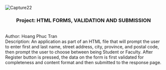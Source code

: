 
![Capture22](https://github.com/Hoang-Phuc-Tran/Validation-Form/assets/120700092/b468114f-b0f9-48a9-a006-eef198eff18f)

<h3 align="center">Project:	  HTML FORMS, VALIDATION AND SUBMISSION</h3>
<br/>
Author:	    Hoang Phuc Tran
<br/>
Description: An application as part of an HTML file that will prompt the user to enter first and last name, 
street address, city, province, and postal code, then prompt the user to choose between being Student or 
Faculty. After Register button is pressed, the data on the form is first validated for completeness and 
content format and then submitted to the response page.
